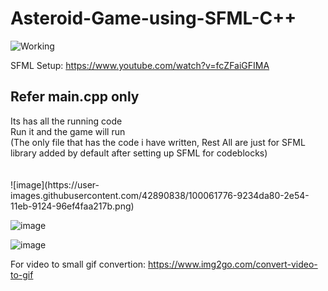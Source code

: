 # Asteroid-Game-using-SFML-C++

![Working](./VID-20210706-WA-1625554464352.gif)


SFML Setup: https://www.youtube.com/watch?v=fcZFaiGFIMA

<h2>Refer main.cpp only</h2> 
Its has all the running code
<br>
Run it and the game will run 
<br>
(The only file that has the code i have written, Rest All are just for SFML library added by default after setting up SFML for codeblocks)<br>

<br>
<br>
![image](https://user-images.githubusercontent.com/42890838/100061776-9234da80-2e54-11eb-9124-96ef4faa217b.png)

![image](https://user-images.githubusercontent.com/42890838/100061786-95c86180-2e54-11eb-965e-b87e2a553c74.png)

![image](https://user-images.githubusercontent.com/42890838/100061803-9bbe4280-2e54-11eb-8372-22586707462f.png)

For video to small gif convertion: https://www.img2go.com/convert-video-to-gif
